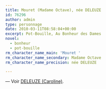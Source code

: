 ```yaml
---
title: Mouret (Madame Octave), née DELEUZE
id: 76296
author: admin
type: personnage
date: 2010-03-11T08:58:04+00:00
excerpt: Pot-Bouille, Au Bonheur des Dames
novel:
  - bonheur
  - pot-bouille
rm_character_name_main: 'Mouret '
rm_character_name_secondary: Madame Octave
rm_character_name_precision: née DELEUZE

---
```

— Voir <a href="/personnage/deleuze-caroline/" target="_self">DELEUZE (Caroline)</a>.